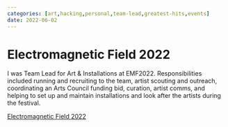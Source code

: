 ```yaml
---
categories: [art,hacking,personal,team-lead,greatest-hits,events]
date: 2022-06-02
---
```


# Electromagnetic Field 2022

I was Team Lead for Art & Installations at EMF2022. Responsibilities included running and recruiting to the team, artist scouting and outreach, coordinating an Arts Council funding bid, curation, artist comms, and helping to set up and maintain installations and look after the artists during the festival.

[Electromagnetic Field 2022](https://www.emfcamp.org)

